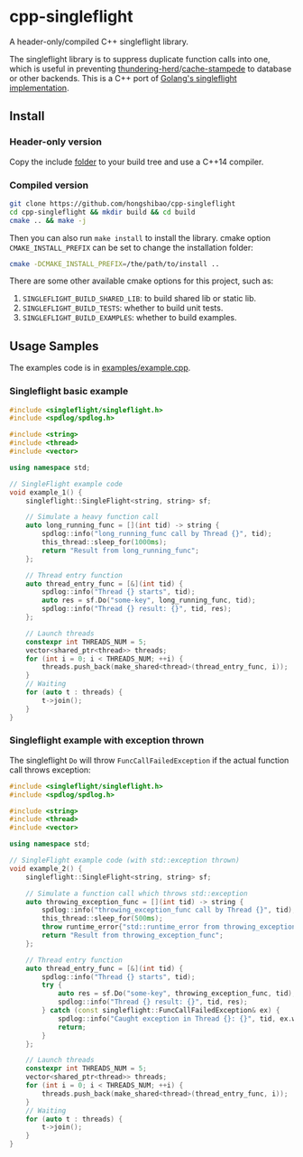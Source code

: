 # cpp-singleflight

A header-only/compiled C++ singleflight library.

The singleflight library is to suppress duplicate function calls into one, which is useful in preventing [thundering-herd](https://en.wikipedia.org/wiki/Thundering_herd_problem)/[cache-stampede](https://en.wikipedia.org/wiki/Cache_stampede) to database or other backends. This is a C++ port of [Golang's singleflight implementation](https://github.com/golang/sync/blob/master/singleflight/singleflight.go).

## Install

### Header-only version

Copy the include [folder](./include) to your build tree and use a C++14 compiler.

### Compiled version

```bash
git clone https://github.com/hongshibao/cpp-singleflight
cd cpp-singleflight && mkdir build && cd build
cmake .. && make -j
```

Then you can also run `make install` to install the library. cmake option `CMAKE_INSTALL_PREFIX` can be set to change the installation folder:
```bash
cmake -DCMAKE_INSTALL_PREFIX=/the/path/to/install ..
```

There are some other available cmake options for this project, such as:

1. `SINGLEFLIGHT_BUILD_SHARED_LIB`: to build shared lib or static lib.
2. `SINGLEFLIGHT_BUILD_TESTS`: whether to build unit tests.
3. `SINGLEFLIGHT_BUILD_EXAMPLES`: whether to build examples.

## Usage Samples

The examples code is in [examples/example.cpp](./examples/example.cpp).

### Singleflight basic example

```c++
#include <singleflight/singleflight.h>
#include <spdlog/spdlog.h>

#include <string>
#include <thread>
#include <vector>

using namespace std;

// SingleFlight example code
void example_1() {
    singleflight::SingleFlight<string, string> sf;

    // Simulate a heavy function call
    auto long_running_func = [](int tid) -> string {
        spdlog::info("long_running_func call by Thread {}", tid);
        this_thread::sleep_for(1000ms);
        return "Result from long_running_func";
    };

    // Thread entry function
    auto thread_entry_func = [&](int tid) {
        spdlog::info("Thread {} starts", tid);
        auto res = sf.Do("some-key", long_running_func, tid);
        spdlog::info("Thread {} result: {}", tid, res);
    };

    // Launch threads
    constexpr int THREADS_NUM = 5;
    vector<shared_ptr<thread>> threads;
    for (int i = 0; i < THREADS_NUM; ++i) {
        threads.push_back(make_shared<thread>(thread_entry_func, i));
    }
    // Waiting
    for (auto t : threads) {
        t->join();
    }
}
```

### Singleflight example with exception thrown

The singleflight `Do` will throw `FuncCallFailedException` if the actual function call throws exception:

```c++
#include <singleflight/singleflight.h>
#include <spdlog/spdlog.h>

#include <string>
#include <thread>
#include <vector>

using namespace std;

// SingleFlight example code (with std::exception thrown)
void example_2() {
    singleflight::SingleFlight<string, string> sf;

    // Simulate a function call which throws std::exception
    auto throwing_exception_func = [](int tid) -> string {
        spdlog::info("throwing_exception_func call by Thread {}", tid);
        this_thread::sleep_for(500ms);
        throw runtime_error{"std::runtime_error from throwing_exception_func"};
        return "Result from throwing_exception_func";
    };

    // Thread entry function
    auto thread_entry_func = [&](int tid) {
        spdlog::info("Thread {} starts", tid);
        try {
            auto res = sf.Do("some-key", throwing_exception_func, tid);
            spdlog::info("Thread {} result: {}", tid, res);
        } catch (const singleflight::FuncCallFailedException& ex) {
            spdlog::info("Caught exception in Thread {}: {}", tid, ex.what());
            return;
        }
    };

    // Launch threads
    constexpr int THREADS_NUM = 5;
    vector<shared_ptr<thread>> threads;
    for (int i = 0; i < THREADS_NUM; ++i) {
        threads.push_back(make_shared<thread>(thread_entry_func, i));
    }
    // Waiting
    for (auto t : threads) {
        t->join();
    }
}
```
